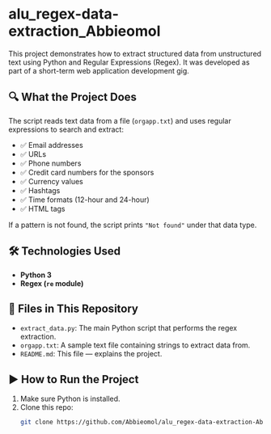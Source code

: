 # alu_regex-data-extraction_Abbieomol

This project demonstrates how to extract structured data from unstructured text using Python and Regular Expressions (Regex). It was developed as part of a short-term web application development gig.

## 🔍 What the Project Does

The script reads text data from a file (`orgapp.txt`) and uses regular expressions to search and extract:

- ✅ Email addresses  
- ✅ URLs  
- ✅ Phone numbers  
- ✅ Credit card numbers for the sponsors
- ✅ Currency values  
- ✅ Hashtags  
- ✅ Time formats (12-hour and 24-hour)  
- ✅ HTML tags  

If a pattern is not found, the script prints `"Not found"` under that data type.

## 🛠 Technologies Used

- **Python 3**
- **Regex (`re` module)**

## 📂 Files in This Repository

- `extract_data.py`: The main Python script that performs the regex extraction.
- `orgapp.txt`: A sample text file containing strings to extract data from.
- `README.md`: This file — explains the project.

## ▶️ How to Run the Project

1. Make sure Python is installed.
2. Clone this repo:
   ```bash
   git clone https://github.com/Abbieomol/alu_regex-data-extraction-Abbieomol.git


